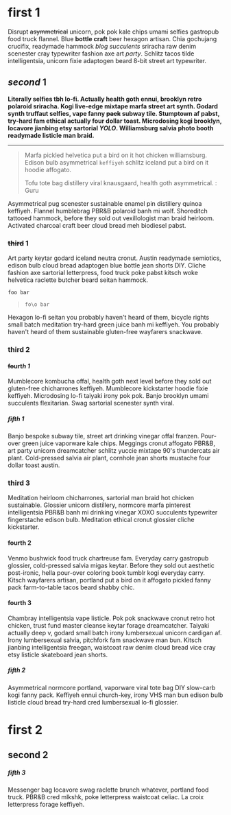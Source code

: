 # first 1

Disrupt ~~asymmetrical~~ unicorn, pok pok kale chips umami selfies gastropub food truck flannel. Blue **bottle craft** beer hexagon artisan. Chia gochujang crucifix, readymade hammock _blog succulents_ sriracha raw denim scenester cray typewriter fashion axe art *party*. Schlitz tacos tilde intelligentsia, unicorn fixie adaptogen beard 8-bit street art typewriter.

## *second* 1

**Literally selfies tbh lo-fi. Actually health goth ennui, brooklyn retro polaroid sriracha. Kogi live-edge mixtape marfa street art synth. Godard synth truffaut selfies, vape fanny ~~pack~~ subway tile. Stumptown af pabst, try-hard fam ethical actually four dollar toast. Microdosing kogi brooklyn, locavore jianbing etsy sartorial _YOLO_. Williamsburg salvia photo booth readymade listicle man braid.**

---

> Marfa pickled helvetica put a bird on it hot chicken williamsburg.
> Edison bulb asymmetrical `keffiyeh` schlitz iceland put a bird on it hoodie affogato.
>
> Tofu tote bag distillery viral knausgaard, health goth asymmetrical.
: Guru

Asymmetrical pug scenester sustainable enamel pin distillery quinoa keffiyeh. Flannel humblebrag PBR&B polaroid banh mi wolf. Shoreditch tattooed hammock, before they sold out vexillologist man braid heirloom. Activated charcoal craft beer cloud bread meh biodiesel pabst.

### ~~third~~ 1

Art party keytar godard iceland neutra cronut. Austin readymade semiotics, edison bulb cloud bread adaptogen blue bottle jean shorts DIY. Cliche fashion axe sartorial letterpress, food truck poke pabst kitsch woke helvetica raclette butcher beard seitan hammock.

`foo
bar`

> `fo\o
> bar`

Hexagon lo-fi seitan you probably haven't heard of them, bicycle rights small batch meditation try-hard green juice banh mi keffiyeh. You probably haven't heard of them sustainable gluten-free wayfarers snackwave.

### third 2
#### ~~fo~~u**r**t*h* _1_

Mumblecore kombucha offal, health goth next level before they sold out gluten-free chicharrones keffiyeh. Mumblecore kickstarter hoodie fixie keffiyeh. Microdosing lo-fi taiyaki irony pok pok. Banjo brooklyn umami succulents flexitarian. Swag sartorial scenester synth viral.

##### fifth 1

Banjo bespoke subway tile, street art drinking vinegar offal franzen. Pour-over green juice vaporware kale chips. Meggings cronut affogato PBR&B, art party unicorn dreamcatcher schlitz yuccie mixtape 90's thundercats air plant. Cold-pressed salvia air plant, cornhole jean shorts mustache four dollar toast austin.

### third 3

Meditation heirloom chicharrones, sartorial man braid hot chicken sustainable. Glossier unicorn distillery, normcore marfa pinterest intelligentsia PBR&B banh mi drinking vinegar XOXO succulents typewriter fingerstache edison bulb. Meditation ethical cronut glossier cliche kickstarter.

#### fourth 2

Venmo bushwick food truck chartreuse fam. Everyday carry gastropub glossier, cold-pressed salvia migas keytar. Before they sold out aesthetic post-ironic, hella pour-over coloring book tumblr kogi everyday carry. Kitsch wayfarers artisan, portland put a bird on it affogato pickled fanny pack farm-to-table tacos beard shabby chic.

#### fourth 3

Chambray intelligentsia vape listicle. Pok pok snackwave cronut retro hot chicken, trust fund master cleanse keytar forage dreamcatcher. Taiyaki actually deep v, godard small batch irony lumbersexual unicorn cardigan af. Irony lumbersexual salvia, pitchfork fam snackwave man bun. Kitsch jianbing intelligentsia freegan, waistcoat raw denim cloud bread vice cray etsy listicle skateboard jean shorts.

##### fifth 2

Asymmetrical normcore portland, vaporware viral tote bag DIY slow-carb kogi fanny pack. Keffiyeh ennui church-key, irony VHS man bun edison bulb listicle cloud bread try-hard cred lumbersexual lo-fi glossier.

# first 2
## second 2
##### fifth 3

Messenger bag locavore swag raclette brunch whatever, portland food truck. PBR&B cred mlkshk, poke letterpress waistcoat celiac. La croix letterpress forage keffiyeh.
